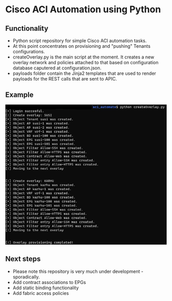 # Cisco ACI Automation using Python

## Functionality
- Python script repository for simple Cisco ACI automation tasks.
- At this point concentrates on provisioning and "pushing" Tenants configurations.
- createOverlay.py is the main script at the moment. It creates a new overlay network and policies attached to that based on configuration database caputered at configuration.json.
- payloads folder contain the Jinja2 templates that are used to render payloads for the REST calls that are sent to APIC.  

## Example

![image](example.jpg)


## Next steps
- Please note this repository is very much under development - sporadically. 
- Add contract associations to EPGs 
- Add static binding functionality
- Add fabric access policies
